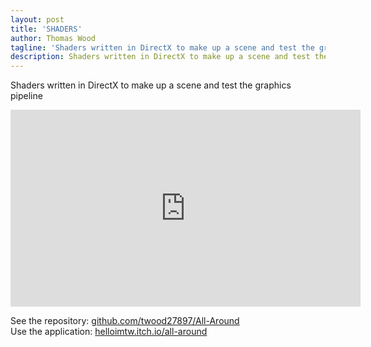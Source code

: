 ```yaml
---
layout: post
title: 'SHADERS'
author: Thomas Wood
tagline: 'Shaders written in DirectX to make up a scene and test the graphics pipeline'
description: Shaders written in DirectX to make up a scene and test the graphics pipeline
---
```


Shaders written in DirectX to make up a scene and test the graphics pipeline

<iframe width="560" height="315" src="https://www.youtube.com/embed/egplX0ltRlY" frameborder="0" allow="accelerometer; autoplay; encrypted-media; gyroscope; picture-in-picture" allowfullscreen></iframe><br/>

See the repository: [github.com/twood27897/All-Around](https://github.com/twood27897/All-Around)<br/>
Use the application: [helloimtw.itch.io/all-around](https://helloimtw.itch.io/all-around)<br/>
